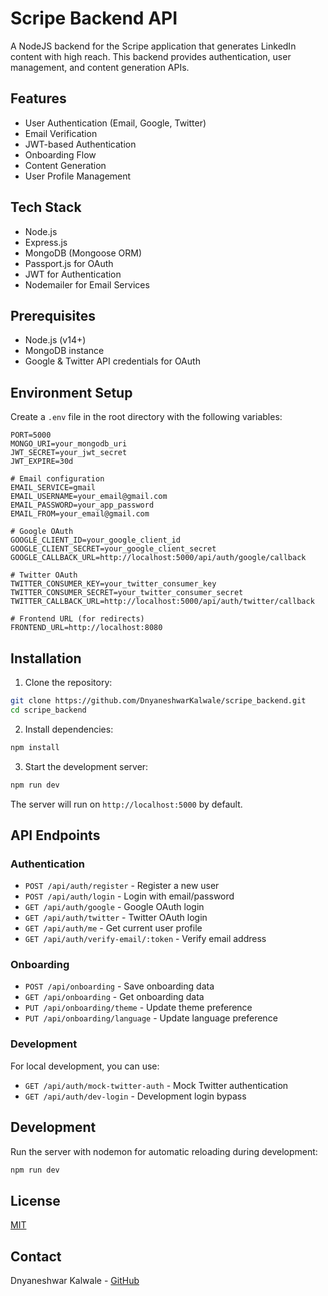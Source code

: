 # Scripe Backend API

A NodeJS backend for the Scripe application that generates LinkedIn content with high reach. This backend provides authentication, user management, and content generation APIs.

## Features

- User Authentication (Email, Google, Twitter)
- Email Verification
- JWT-based Authentication
- Onboarding Flow
- Content Generation
- User Profile Management

## Tech Stack

- Node.js
- Express.js
- MongoDB (Mongoose ORM)
- Passport.js for OAuth
- JWT for Authentication
- Nodemailer for Email Services

## Prerequisites

- Node.js (v14+)
- MongoDB instance
- Google & Twitter API credentials for OAuth

## Environment Setup

Create a `.env` file in the root directory with the following variables:

```
PORT=5000
MONGO_URI=your_mongodb_uri
JWT_SECRET=your_jwt_secret
JWT_EXPIRE=30d

# Email configuration
EMAIL_SERVICE=gmail
EMAIL_USERNAME=your_email@gmail.com
EMAIL_PASSWORD=your_app_password
EMAIL_FROM=your_email@gmail.com

# Google OAuth
GOOGLE_CLIENT_ID=your_google_client_id
GOOGLE_CLIENT_SECRET=your_google_client_secret
GOOGLE_CALLBACK_URL=http://localhost:5000/api/auth/google/callback

# Twitter OAuth
TWITTER_CONSUMER_KEY=your_twitter_consumer_key
TWITTER_CONSUMER_SECRET=your_twitter_consumer_secret
TWITTER_CALLBACK_URL=http://localhost:5000/api/auth/twitter/callback

# Frontend URL (for redirects)
FRONTEND_URL=http://localhost:8080
```

## Installation

1. Clone the repository:
```bash
git clone https://github.com/DnyaneshwarKalwale/scripe_backend.git
cd scripe_backend
```

2. Install dependencies:
```bash
npm install
```

3. Start the development server:
```bash
npm run dev
```

The server will run on `http://localhost:5000` by default.

## API Endpoints

### Authentication

- `POST /api/auth/register` - Register a new user
- `POST /api/auth/login` - Login with email/password
- `GET /api/auth/google` - Google OAuth login
- `GET /api/auth/twitter` - Twitter OAuth login
- `GET /api/auth/me` - Get current user profile
- `GET /api/auth/verify-email/:token` - Verify email address

### Onboarding

- `POST /api/onboarding` - Save onboarding data
- `GET /api/onboarding` - Get onboarding data
- `PUT /api/onboarding/theme` - Update theme preference
- `PUT /api/onboarding/language` - Update language preference

### Development

For local development, you can use:

- `GET /api/auth/mock-twitter-auth` - Mock Twitter authentication
- `GET /api/auth/dev-login` - Development login bypass

## Development

Run the server with nodemon for automatic reloading during development:

```bash
npm run dev
```

## License

[MIT](LICENSE)

## Contact

Dnyaneshwar Kalwale - [GitHub](https://github.com/DnyaneshwarKalwale) 